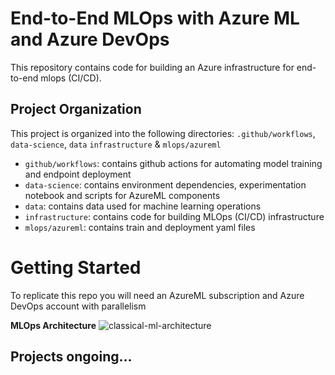 # End-to-End MLOps with Azure ML and Azure DevOps

This repository contains code for building an Azure infrastructure for end-to-end mlops (CI/CD).

## Project Organization
This project is organized into the following directories: `.github/workflows`, `data-science`, `data` `infrastructure` & `mlops/azureml`
- `github/workflows`: contains github actions for automating model training and endpoint deployment
- `data-science`: contains environment dependencies, experimentation notebook and scripts for AzureML components
- `data`: contains data used for machine learning operations
- `infrastructure`: contains code for building MLOps (CI/CD) infrastructure
- `mlops/azureml`: contains train and deployment yaml files


# Getting Started
To replicate this repo you will need an AzureML subscription and Azure DevOps account with parallelism 

**MLOps Architecture**
![classical-ml-architecture](https://github.com/Jeremyugo/AzureMLOps-CI-CD-Passenger-Satisfaction/assets/36512525/d2535fda-47bf-4c35-b1d1-f6d7093c0ea7)


## Projects ongoing...

